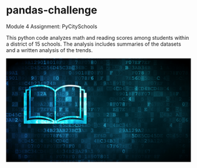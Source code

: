 # pandas-challenge

Module 4 Assignment: PyCitySchools

This python code analyzes math and reading scores among students within a district of 15 schools. The analysis includes summaries of the datasets and a written analysis of the trends. 

![Alt text](Images/education.png)